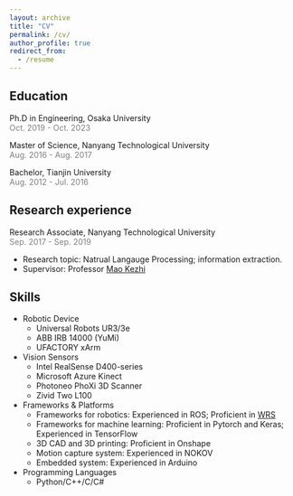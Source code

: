 ```yaml
---
layout: archive
title: "CV"
permalink: /cv/
author_profile: true
redirect_from:
  - /resume
---
```


## Education
<span> Ph.D in Engineering, Osaka University </span> <br>
<span style="color:#808080;"> Oct. 2019 - Oct. 2023 </span>

<span> Master of Science, Nanyang Technological University </span> <br>
<span style="color:#808080;"> Aug. 2016 - Aug. 2017 </span>

<span> Bachelor, Tianjin University </span> <br>
<span style="color:#808080;"> Aug. 2012 - Jul. 2016 </span>

## Research experience
<span> Research Associate, Nanyang Technological University </span> <br>
<span style="color:#808080;"> Sep. 2017 - Sep. 2019 </span>
  * Research topic: Natrual Langauge Processing; information extraction.
  * Supervisor: Professor [Mao Kezhi](https://dr.ntu.edu.sg/cris/rp/rp00158)

## Skills

* Robotic Device
  * Universal Robots UR3/3e
  * ABB IRB 14000 (YuMi)
  * UFACTORY xArm
* Vision Sensors
  * Intel RealSense D400-series    
  * Microsoft Azure Kinect   
  * Photoneo PhoXi 3D Scanner
  * Zivid Two L100
* Frameworks & Platforms
  * Frameworks for robotics: Experienced in ROS; Proficient in [WRS](https://github.com/wanweiwei07/wrs)
  * Frameworks for machine learning: Proficient in Pytorch and Keras; Experienced in TensorFlow
  * 3D CAD and 3D printing: Proficient in Onshape
  * Motion capture system: Experienced in NOKOV
  * Embedded system: Experienced in Arduino
* Programming Languages
  * Python/C++/C/C#

  
